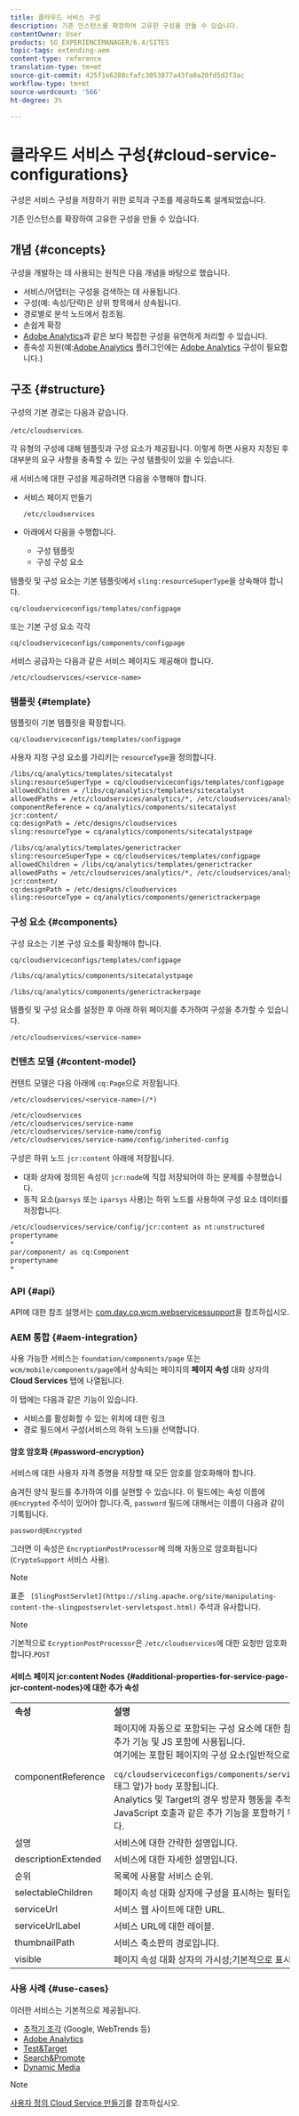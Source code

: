 ```yaml
---
title: 클라우드 서비스 구성
description: 기존 인스턴스를 확장하여 고유한 구성을 만들 수 있습니다.
contentOwner: User
products: SG_EXPERIENCEMANAGER/6.4/SITES
topic-tags: extending-aem
content-type: reference
translation-type: tm+mt
source-git-commit: 425f1e6288cfafc3053877a43fa0a20fd5d2f3ac
workflow-type: tm+mt
source-wordcount: '566'
ht-degree: 3%

---
```



# 클라우드 서비스 구성{#cloud-service-configurations}

구성은 서비스 구성을 저장하기 위한 로직과 구조를 제공하도록 설계되었습니다.

기존 인스턴스를 확장하여 고유한 구성을 만들 수 있습니다.

## 개념 {#concepts}

구성을 개발하는 데 사용되는 원칙은 다음 개념을 바탕으로 했습니다.

* 서비스/어댑터는 구성을 검색하는 데 사용됩니다.
* 구성(예: 속성/단락)은 상위 항목에서 상속됩니다.
* 경로별로 분석 노드에서 참조됨.
* 손쉽게 확장
* [Adobe Analytics](/help/sites-administering/marketing-cloud.md#integrating-with-adobe-analytics)과 같은 보다 복잡한 구성을 유연하게 처리할 수 있습니다.
* 종속성 지원(예:[Adobe Analytics](/help/sites-administering/marketing-cloud.md#integrating-with-adobe-analytics) 플러그인에는 [Adobe Analytics](/help/sites-administering/marketing-cloud.md#integrating-with-adobe-analytics) 구성이 필요합니다.)

## 구조 {#structure}

구성의 기본 경로는 다음과 같습니다.

`/etc/cloudservices`.

각 유형의 구성에 대해 템플릿과 구성 요소가 제공됩니다. 이렇게 하면 사용자 지정된 후 대부분의 요구 사항을 충족할 수 있는 구성 템플릿이 있을 수 있습니다.

새 서비스에 대한 구성을 제공하려면 다음을 수행해야 합니다.

* 서비스 페이지 만들기

   `/etc/cloudservices`

* 아래에서 다음을 수행합니다.

   * 구성 템플릿
   * 구성 구성 요소

템플릿 및 구성 요소는 기본 템플릿에서 `sling:resourceSuperType`을 상속해야 합니다.

`cq/cloudserviceconfigs/templates/configpage`

또는 기본 구성 요소 각각

`cq/cloudserviceconfigs/components/configpage`

서비스 공급자는 다음과 같은 서비스 페이지도 제공해야 합니다.

`/etc/cloudservices/<service-name>`

### 템플릿 {#template}

템플릿이 기본 템플릿을 확장합니다.

`cq/cloudserviceconfigs/templates/configpage`

사용자 지정 구성 요소를 가리키는 `resourceType`을 정의합니다.

```xml
/libs/cq/analytics/templates/sitecatalyst
sling:resourceSuperType = cq/cloudserviceconfigs/templates/configpage
allowedChildren = /libs/cq/analytics/templates/sitecatalyst
allowedPaths = /etc/cloudservices/analytics/*, /etc/cloudservices/analytics/.*
componentReference = cq/analytics/components/sitecatalyst
jcr:content/
cq:designPath = /etc/designs/cloudservices
sling:resourceType = cq/analytics/components/sitecatalystpage

/libs/cq/analytics/templates/generictracker
sling:resourceSuperType = cq/cloudservices/templates/configpage
allowedChildren = /libs/cq/analytics/templates/generictracker
allowedPaths = /etc/cloudservices/analytics/*, /etc/cloudservices/analytics/.*
jcr:content/
cq:designPath = /etc/designs/cloudservices
sling:resourceType = cq/analytics/components/generictrackerpage
```

### 구성 요소 {#components}

구성 요소는 기본 구성 요소를 확장해야 합니다.

`cq/cloudserviceconfigs/templates/configpage`

```xml
/libs/cq/analytics/components/sitecatalystpage

/libs/cq/analytics/components/generictrackerpage
```

템플릿 및 구성 요소를 설정한 후 아래 하위 페이지를 추가하여 구성을 추가할 수 있습니다.

`/etc/cloudservices/<service-name>`

### 컨텐츠 모델 {#content-model}

컨텐트 모델은 다음 아래에 `cq:Page`으로 저장됩니다.

`/etc/cloudservices/<service-name>(/*)`

```xml
/etc/cloudservices
/etc/cloudservices/service-name
/etc/cloudservices/service-name/config
/etc/cloudservices/service-name/config/inherited-config
```

구성은 하위 노드 `jcr:content` 아래에 저장됩니다.

* 대화 상자에 정의된 속성이 `jcr:node`에 직접 저장되어야 하는 문제를 수정했습니다.
* 동적 요소(`parsys` 또는 `iparsys` 사용)는 하위 노드를 사용하여 구성 요소 데이터를 저장합니다.

```xml
/etc/cloudservices/service/config/jcr:content as nt:unstructured
propertyname
*
par/component/ as cq:Component
propertyname
*
```

### API {#api}

API에 대한 참조 설명서는 [com.day.cq.wcm.webservicessupport](https://helpx.adobe.com/experience-manager/6-4/sites/developing/using/reference-materials/javadoc/com/day/cq/wcm/webservicesupport/package-summary.html)을 참조하십시오.

### AEM 통합 {#aem-integration}

사용 가능한 서비스는 `foundation/components/page` 또는 `wcm/mobile/components/page`에서 상속되는 페이지의 **페이지 속성** 대화 상자의 **Cloud Services** 탭에 나열됩니다.

이 탭에는 다음과 같은 기능이 있습니다.

* 서비스를 활성화할 수 있는 위치에 대한 링크
* 경로 필드에서 구성(서비스의 하위 노드)을 선택합니다.

#### 암호 암호화 {#password-encryption}

서비스에 대한 사용자 자격 증명을 저장할 때 모든 암호를 암호화해야 합니다.

숨겨진 양식 필드를 추가하여 이를 실현할 수 있습니다. 이 필드에는 속성 이름에 `@Encrypted` 주석이 있어야 합니다.즉, `password` 필드에 대해서는 이름이 다음과 같이 기록됩니다.

`password@Encrypted`

그러면 이 속성은 `EncryptionPostProcessor`에 의해 자동으로 암호화됩니다(`CryptoSupport` 서비스 사용).

>[!NOTE]
>
>표준 ` [SlingPostServlet](https://sling.apache.org/site/manipulating-content-the-slingpostservlet-servletspost.html)` 주석과 유사합니다.

>[!NOTE]
>
>기본적으로 `EcryptionPostProcessor`은 `/etc/cloudservices`에 대한 요청만 암호화합니다.`POST`

#### 서비스 페이지 jcr:content Nodes {#additional-properties-for-service-page-jcr-content-nodes}에 대한 추가 속성

<table> 
 <tbody> 
  <tr> 
   <td><strong>속성</strong></td> 
   <td><strong>설명</strong></td> 
  </tr> 
  <tr> 
   <td>componentReference</td> 
   <td>페이지에 자동으로 포함되는 구성 요소에 대한 참조 경로입니다.<br /> 추가 기능 및 JS 포함에 사용됩니다.<br /> 여기에는 포함된 페이지의 구성 요소(일반적으로 <br /> <code> cq/cloudserviceconfigs/components/servicecomponents</code><br /> 태그 앞)가  <code>body</code> 포함됩니다.<br /> Analytics 및 Target의 경우 방문자 행동을 추적하기 위한 JavaScript 호출과 같은 추가 기능을 포함하기 위해 사용합니다.</td> 
  </tr> 
  <tr> 
   <td>설명</td> 
   <td>서비스에 대한 간략한 설명입니다.<br /> </td> 
  </tr> 
  <tr> 
   <td>descriptionExtended</td> 
   <td>서비스에 대한 자세한 설명입니다.</td> 
  </tr> 
  <tr> 
   <td>순위</td> 
   <td>목록에 사용할 서비스 순위.</td> 
  </tr> 
  <tr> 
   <td>selectableChildren</td> 
   <td>페이지 속성 대화 상자에 구성을 표시하는 필터입니다.</td> 
  </tr> 
  <tr> 
   <td>serviceUrl</td> 
   <td>서비스 웹 사이트에 대한 URL.</td> 
  </tr> 
  <tr> 
   <td>serviceUrlLabel</td> 
   <td>서비스 URL에 대한 레이블.</td> 
  </tr> 
  <tr> 
   <td>thumbnailPath</td> 
   <td>서비스 축소판의 경로입니다.</td> 
  </tr> 
  <tr> 
   <td>visible</td> 
   <td>페이지 속성 대화 상자의 가시성;기본적으로 표시(선택 사항)</td> 
  </tr> 
 </tbody> 
</table>

### 사용 사례 {#use-cases}

이러한 서비스는 기본적으로 제공됩니다.

* [추적기 조각](/help/sites-administering/external-providers.md) (Google, WebTrends 등)
* [Adobe Analytics](/help/sites-administering/marketing-cloud.md#integrating-with-adobe-analytics)
* [Test&amp;Target](/help/sites-administering/marketing-cloud.md#integrating-with-adobe-target)
* [Search&amp;Promote](/help/sites-administering/marketing-cloud.md#integrating-with-search-promote)
* [Dynamic Media](/help/sites-administering/marketing-cloud.md#integrating-with-scene)

>[!NOTE]
>
>[사용자 정의 Cloud Service 만들기](/help/sites-developing/extending-cloud-config-custom-cloud.md)를 참조하십시오.


